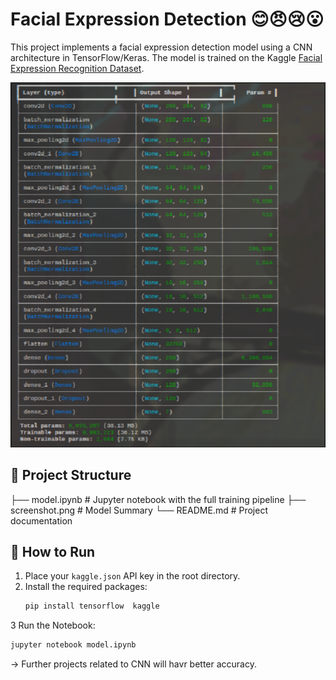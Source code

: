 # Facial Expression Detection 😊😠😢😮

This project implements a facial expression detection model using a CNN architecture in TensorFlow/Keras. The model is trained on the Kaggle [Facial Expression Recognition Dataset](https://www.kaggle.com/datasets/jonathanoheix/face-expression-recognition-dataset).

![Model Preview](screenshot.png)

## 📁 Project Structure
├── model.ipynb # Jupyter notebook with the full training pipeline
├── screenshot.png # Model Summary
└── README.md # Project documentation


## 🚀 How to Run

1. Place your `kaggle.json` API key in the root directory.
2. Install the required packages:
   ```bash
   pip install tensorflow  kaggle

3 Run the Notebook:
```bash
jupyter notebook model.ipynb
```
-> Further projects related to CNN will havr better accuracy. 
